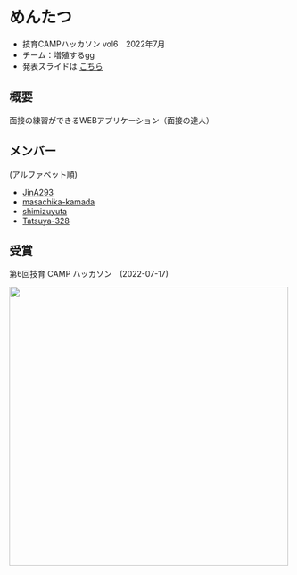 # めんたつ

- 技育CAMPハッカソン vol6　2022年7月
- チーム：増殖するgg
- 発表スライドは [こちら](https://docs.google.com/presentation/d/1v-nSVIV8QGBYlYtCyliSmeMtSzfvz8lVqgdRkB4ny1c/edit?usp=sharing)

## 概要

面接の練習ができるWEBアプリケーション（面接の達人）

## メンバー

(アルファベット順)

- [JinA293](https://github.com/JinA293)
- [masachika-kamada](https://github.com/masachika-kamada)
- [shimizuyuta](https://github.com/shimizuyuta)
- [Tatsuya-328](https://github.com/Tatsuya-328)

## 受賞

第6回技育 CAMP ハッカソン　(2022-07-17)

<img src="https://user-images.githubusercontent.com/63488322/179900099-89287790-33c2-4285-8063-d134a8aee005.jpg" width="500px">
